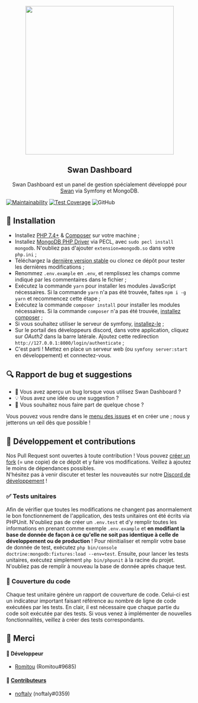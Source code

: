 <p align="center"><img width=400px src="https://skript-mc.fr/assets/images/logo.png"></p>
<h2 align="center">Swan Dashboard</h2>
<p align="center">
    Swan Dashboard est un panel de gestion spécialement développé pour <a href="https://github.com/Skript-MC/Swan">Swan</a> via Symfony et MongoDB.
</p>

[![Maintainability](https://api.codeclimate.com/v1/badges/83ba962d1237ac5048c1/maintainability)](https://codeclimate.com/github/Romitou/SwanDashboard/maintainability) [![Test Coverage](https://api.codeclimate.com/v1/badges/83ba962d1237ac5048c1/test_coverage)](https://codeclimate.com/github/Romitou/SwanDashboard/test_coverage) ![GitHub](https://img.shields.io/github/license/Romitou/SwanDashboard)

## 🚀 Installation

- Installez [PHP 7.4+](https://www.php.net/downloads) & [Composer](https://getcomposer.org/) sur votre machine ;
- Installez [MongoDB PHP Driver](https://docs.mongodb.com/drivers/php) via PECL, avec `sudo pecl install mongodb`. N'oubliez pas d'ajouter `extension=mongodb.so` dans votre `php.ini` ;
- Téléchargez la [dernière version stable](https://github.com/Romitou/SwanDashboard/releases/latest) ou clonez ce dépôt pour tester les dernières modifications ;
- Renommez `.env.example` en `.env`, et remplissez les champs comme indiqué par les commentaires dans le fichier ;
- Exécutez la commande `yarn` pour installer les modules JavaScript nécessaires. Si la commande `yarn` n'a pas été trouvée, faites `npm i -g yarn` et recommencez cette étape ;
- Exécutez la commande `composer install` pour installer les modules nécessaires. Si la commande `composer` n'a pas été trouvée, [installez composer](https://getcomposer.org/doc/00-intro.md) ;
- Si vous souhaitez utiliser le serveur de symfony, [installez-le](https://symfony.com/download) ;
- Sur le portail des développeurs discord, dans votre application, cliquez sur *OAuth2* dans la barre latérale. Ajoutez cette redirection `http://127.0.0.1:8000/login/authenticate` ;
- C'est parti ! Mettez en place un serveur web (ou `symfony server:start` en développement) et connectez-vous.

## 🔍 Rapport de bug et suggestions

- 🐛 Vous avez aperçu un bug lorsque vous utilisez Swan Dashboard ?
- 💡 Vous avez une idée ou une suggestion ?
- 💬 Vous souhaitez nous faire part de quelque chose ?

Vous pouvez vous rendre dans le [menu des issues](https://github.com/Romitou/SwanDashboard/issues) et en créer une ; nous y jetterons un œil dès que possible !

## 🔨 Développement et contributions

Nos Pull Request sont ouvertes à toute contribution ! Vous pouvez [créer un fork](https://github.com/Romitou/SwanDashboard/fork) (= une copie) de ce dépôt et y faire vos modifications. Veillez à ajoutez le moins de dépendances possibles.\
N'hésitez pas à venir discuter et tester les nouveautés sur notre [Discord de développement](https://discord.com/njSgX3w) !

### ✅ Tests unitaires

Afin de vérifier que toutes les modifications ne changent pas anormalement le bon fonctionnement de l'application, des tests unitaires ont été écrits via PHPUnit. N'oubliez pas de créer un `.env.test` et d'y remplir toutes les informations en prenant comme exemple `.env.example` et **en modifiant la base de donnée de façon à ce qu'elle ne soit pas identique à celle de développement ou de production** ! Pour réinitialiser et remplir votre base de donnée de test, exécutez `php bin/console doctrine:mongodb:fixtures:load --env=test`. Ensuite, pour lancer les tests unitaires, exécutez simplement `php bin/phpunit` à la racine du projet. N'oubliez pas de remplir à nouveau la base de donnée après chaque test.

### 🤖 Couverture du code

Chaque test unitaire génère un rapport de couverture de code. Celui-ci est un indicateur important faisant référence au nombre de ligne de code exécutées par les tests. En clair, il est nécessaire que chaque partie du code soit exécutée par des tests. Si vous venez à implémenter de nouvelles fonctionnalités, veillez à créer des tests correspondants.

## 🙏 Merci

#### 👥 Développeur

- [Romitou](https://github.com/Romitou) (Romitou#9685)

#### 👷 [Contributeurs](https://github.com/Romitou/SwanDashboard/graphs/contributors)

- [noftaly](https://github.com/noftaly) (noftaly#0359)
